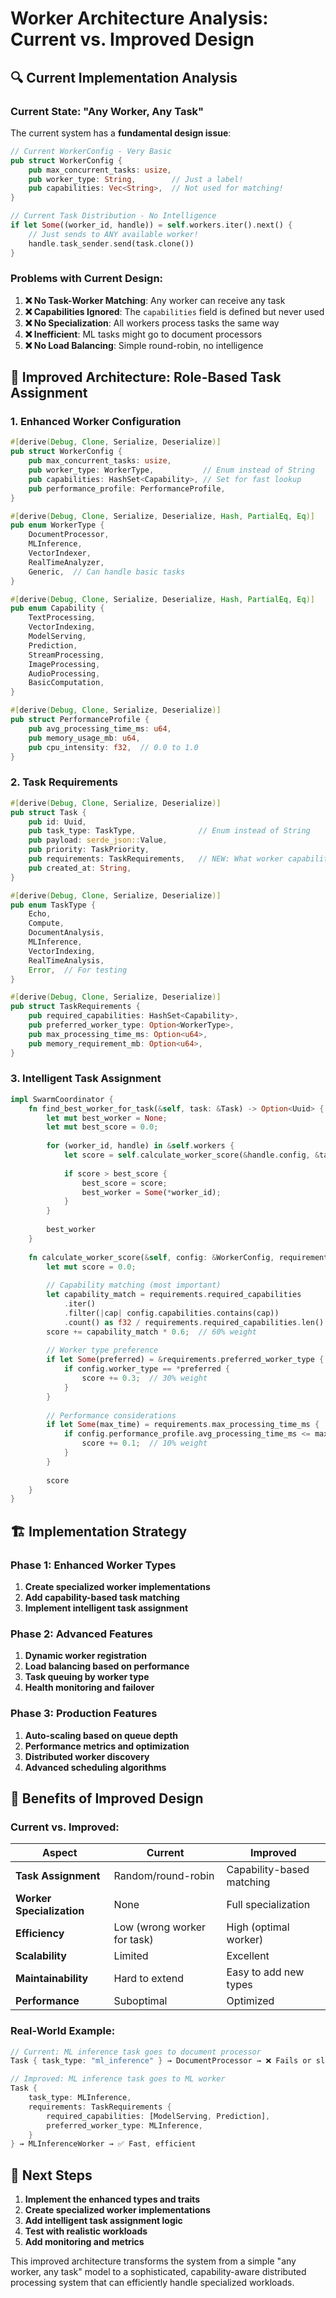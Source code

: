 # Worker Architecture Analysis: Current vs. Improved Design

## 🔍 Current Implementation Analysis

### **Current State: "Any Worker, Any Task"**

The current system has a **fundamental design issue**:

```rust
// Current WorkerConfig - Very Basic
pub struct WorkerConfig {
    pub max_concurrent_tasks: usize,
    pub worker_type: String,        // Just a label!
    pub capabilities: Vec<String>,  // Not used for matching!
}

// Current Task Distribution - No Intelligence
if let Some((worker_id, handle)) = self.workers.iter().next() {
    // Just sends to ANY available worker!
    handle.task_sender.send(task.clone())
}
```

### **Problems with Current Design:**

1. **❌ No Task-Worker Matching**: Any worker can receive any task
2. **❌ Capabilities Ignored**: The `capabilities` field is defined but never used
3. **❌ No Specialization**: All workers process tasks the same way
4. **❌ Inefficient**: ML tasks might go to document processors
5. **❌ No Load Balancing**: Simple round-robin, no intelligence

## 🎯 Improved Architecture: Role-Based Task Assignment

### **1. Enhanced Worker Configuration**

```rust
#[derive(Debug, Clone, Serialize, Deserialize)]
pub struct WorkerConfig {
    pub max_concurrent_tasks: usize,
    pub worker_type: WorkerType,           // Enum instead of String
    pub capabilities: HashSet<Capability>, // Set for fast lookup
    pub performance_profile: PerformanceProfile,
}

#[derive(Debug, Clone, Serialize, Deserialize, Hash, PartialEq, Eq)]
pub enum WorkerType {
    DocumentProcessor,
    MLInference,
    VectorIndexer,
    RealTimeAnalyzer,
    Generic,  // Can handle basic tasks
}

#[derive(Debug, Clone, Serialize, Deserialize, Hash, PartialEq, Eq)]
pub enum Capability {
    TextProcessing,
    VectorIndexing,
    ModelServing,
    Prediction,
    StreamProcessing,
    ImageProcessing,
    AudioProcessing,
    BasicComputation,
}

#[derive(Debug, Clone, Serialize, Deserialize)]
pub struct PerformanceProfile {
    pub avg_processing_time_ms: u64,
    pub memory_usage_mb: u64,
    pub cpu_intensity: f32,  // 0.0 to 1.0
}
```

### **2. Task Requirements**

```rust
#[derive(Debug, Clone, Serialize, Deserialize)]
pub struct Task {
    pub id: Uuid,
    pub task_type: TaskType,              // Enum instead of String
    pub payload: serde_json::Value,
    pub priority: TaskPriority,
    pub requirements: TaskRequirements,   // NEW: What worker capabilities needed
    pub created_at: String,
}

#[derive(Debug, Clone, Serialize, Deserialize)]
pub enum TaskType {
    Echo,
    Compute,
    DocumentAnalysis,
    MLInference,
    VectorIndexing,
    RealTimeAnalysis,
    Error,  // For testing
}

#[derive(Debug, Clone, Serialize, Deserialize)]
pub struct TaskRequirements {
    pub required_capabilities: HashSet<Capability>,
    pub preferred_worker_type: Option<WorkerType>,
    pub max_processing_time_ms: Option<u64>,
    pub memory_requirement_mb: Option<u64>,
}
```

### **3. Intelligent Task Assignment**

```rust
impl SwarmCoordinator {
    fn find_best_worker_for_task(&self, task: &Task) -> Option<Uuid> {
        let mut best_worker = None;
        let mut best_score = 0.0;
        
        for (worker_id, handle) in &self.workers {
            let score = self.calculate_worker_score(&handle.config, &task.requirements);
            
            if score > best_score {
                best_score = score;
                best_worker = Some(*worker_id);
            }
        }
        
        best_worker
    }
    
    fn calculate_worker_score(&self, config: &WorkerConfig, requirements: &TaskRequirements) -> f32 {
        let mut score = 0.0;
        
        // Capability matching (most important)
        let capability_match = requirements.required_capabilities
            .iter()
            .filter(|cap| config.capabilities.contains(cap))
            .count() as f32 / requirements.required_capabilities.len() as f32;
        score += capability_match * 0.6;  // 60% weight
        
        // Worker type preference
        if let Some(preferred) = &requirements.preferred_worker_type {
            if config.worker_type == *preferred {
                score += 0.3;  // 30% weight
            }
        }
        
        // Performance considerations
        if let Some(max_time) = requirements.max_processing_time_ms {
            if config.performance_profile.avg_processing_time_ms <= max_time {
                score += 0.1;  // 10% weight
            }
        }
        
        score
    }
}
```

## 🏗️ Implementation Strategy

### **Phase 1: Enhanced Worker Types**

1. **Create specialized worker implementations**
2. **Add capability-based task matching**
3. **Implement intelligent task assignment**

### **Phase 2: Advanced Features**

1. **Dynamic worker registration**
2. **Load balancing based on performance**
3. **Task queuing by worker type**
4. **Health monitoring and failover**

### **Phase 3: Production Features**

1. **Auto-scaling based on queue depth**
2. **Performance metrics and optimization**
3. **Distributed worker discovery**
4. **Advanced scheduling algorithms**

## 🎯 Benefits of Improved Design

### **Current vs. Improved:**

| Aspect | Current | Improved |
|--------|---------|----------|
| **Task Assignment** | Random/round-robin | Capability-based matching |
| **Worker Specialization** | None | Full specialization |
| **Efficiency** | Low (wrong worker for task) | High (optimal worker) |
| **Scalability** | Limited | Excellent |
| **Maintainability** | Hard to extend | Easy to add new types |
| **Performance** | Suboptimal | Optimized |

### **Real-World Example:**

```rust
// Current: ML inference task goes to document processor
Task { task_type: "ml_inference" } → DocumentProcessor → ❌ Fails or slow

// Improved: ML inference task goes to ML worker
Task { 
    task_type: MLInference,
    requirements: TaskRequirements {
        required_capabilities: [ModelServing, Prediction],
        preferred_worker_type: MLInference,
    }
} → MLInferenceWorker → ✅ Fast, efficient
```

## 🚀 Next Steps

1. **Implement the enhanced types and traits**
2. **Create specialized worker implementations**
3. **Add intelligent task assignment logic**
4. **Test with realistic workloads**
5. **Add monitoring and metrics**

This improved architecture transforms the system from a simple "any worker, any task" model to a sophisticated, capability-aware distributed processing system that can efficiently handle specialized workloads.
